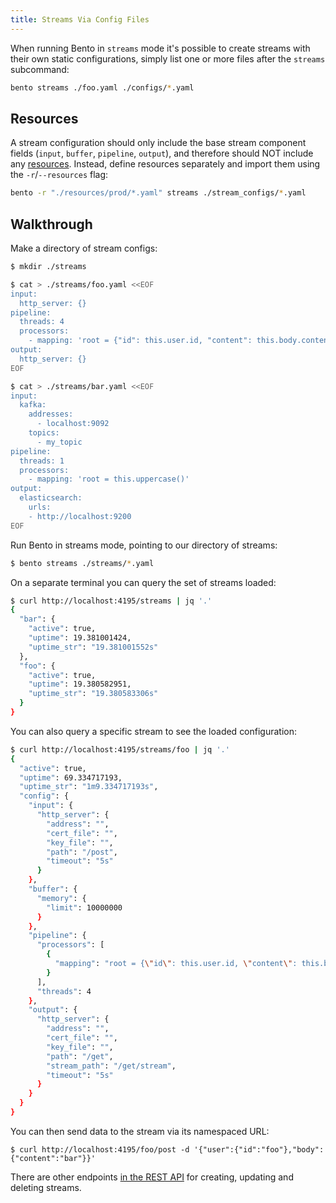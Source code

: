 ```yaml
---
title: Streams Via Config Files
---
```


When running Bento in `streams` mode it's possible to create streams with their own static configurations, simply list one or more files after the `streams` subcommand:

```sh
bento streams ./foo.yaml ./configs/*.yaml
```

## Resources

A stream configuration should only include the base stream component fields (`input`, `buffer`, `pipeline`, `output`), and therefore should NOT include any [resources][resources]. Instead, define resources separately and import them using the `-r`/`--resources` flag:

```sh
bento -r "./resources/prod/*.yaml" streams ./stream_configs/*.yaml
```

## Walkthrough

Make a directory of stream configs:

``` bash
$ mkdir ./streams

$ cat > ./streams/foo.yaml <<EOF
input:
  http_server: {}
pipeline:
  threads: 4
  processors:
    - mapping: 'root = {"id": this.user.id, "content": this.body.content}'
output:
  http_server: {}
EOF

$ cat > ./streams/bar.yaml <<EOF
input:
  kafka:
    addresses:
      - localhost:9092
    topics:
      - my_topic
pipeline:
  threads: 1
  processors:
    - mapping: 'root = this.uppercase()'
output:
  elasticsearch:
    urls:
    - http://localhost:9200
EOF
```

Run Bento in streams mode, pointing to our directory of streams:

``` bash
$ bento streams ./streams/*.yaml
```

On a separate terminal you can query the set of streams loaded:

``` bash
$ curl http://localhost:4195/streams | jq '.'
{
  "bar": {
    "active": true,
    "uptime": 19.381001424,
    "uptime_str": "19.381001552s"
  },
  "foo": {
    "active": true,
    "uptime": 19.380582951,
    "uptime_str": "19.380583306s"
  }
}
```

You can also query a specific stream to see the loaded configuration:

``` bash
$ curl http://localhost:4195/streams/foo | jq '.'
{
  "active": true,
  "uptime": 69.334717193,
  "uptime_str": "1m9.334717193s",
  "config": {
    "input": {
      "http_server": {
        "address": "",
        "cert_file": "",
        "key_file": "",
        "path": "/post",
        "timeout": "5s"
      }
    },
    "buffer": {
      "memory": {
        "limit": 10000000
      }
    },
    "pipeline": {
      "processors": [
        {
          "mapping": "root = {\"id\": this.user.id, \"content\": this.body.content}",
        }
      ],
      "threads": 4
    },
    "output": {
      "http_server": {
        "address": "",
        "cert_file": "",
        "key_file": "",
        "path": "/get",
        "stream_path": "/get/stream",
        "timeout": "5s"
      }
    }
  }
}
```

You can then send data to the stream via its namespaced URL:

```
$ curl http://localhost:4195/foo/post -d '{"user":{"id":"foo"},"body":{"content":"bar"}}'
```

There are other endpoints [in the REST API][rest-api] for creating, updating and deleting streams.

[rest-api]: /docs/guides/streams_mode/using_rest_api
[interpolation]: /docs/configuration/interpolation
[resources]: /docs/configuration/resources
